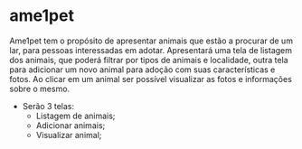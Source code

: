 # ame1pet

Ame1pet tem o propósito de apresentar animais que estão a procurar de um lar, para pessoas interessadas em adotar. Apresentará uma tela de listagem dos animais, que poderá filtrar por tipos de animais e localidade, outra tela para adicionar um novo animal para adoção com suas características e fotos. Ao clicar em um animal ser possível visualizar as fotos e informações sobre o mesmo.

* Serão 3 telas:
    * Listagem de animais;
    * Adicionar animais;
    * Visualizar animal;
